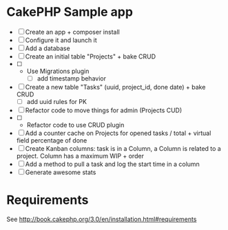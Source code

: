 # CakePHP Sample app

* [ ] Create an app + composer install
* [ ] Configure it and launch it
* [ ] Add a database
* [ ] Create an initial table "Projects" + bake CRUD
* [ ] + Use Migrations plugin
    * [ ] add timestamp behavior
* [ ] Create a new table "Tasks" (uuid, project_id, done date) + bake CRUD
    * [ ] add uuid rules for PK
* [ ] Refactor code to move things for admin (Projects CUD)
* [ ] + Refactor code to use CRUD plugin
* [ ] Add a counter cache on Projects for opened tasks / total + virtual field percentage of done
* [ ] Create Kanban columns: task is in a Column, a Column is related to a project. Column has a maximum WIP + order
* [ ] Add a method to pull a task and log the start time in a column
* [ ] Generate awesome stats

# Requirements

See http://book.cakephp.org/3.0/en/installation.html#requirements
